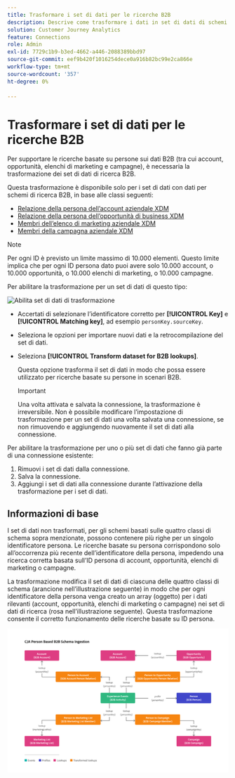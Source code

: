 ```yaml
---
title: Trasformare i set di dati per le ricerche B2B
description: Descrive come trasformare i dati in set di dati di schemi di ricerca B2B specifici
solution: Customer Journey Analytics
feature: Connections
role: Admin
exl-id: 7729c1b9-b3ed-4662-a446-2088389bbd97
source-git-commit: eef9b420f1016254dece0a916b82bc99e2ca866e
workflow-type: tm+mt
source-wordcount: '357'
ht-degree: 0%

---
```


# Trasformare i set di dati per le ricerche B2B

Per supportare le ricerche basate su persone sui dati B2B (tra cui account, opportunità, elenchi di marketing e campagne), è necessaria la trasformazione dei set di dati di ricerca B2B.

Questa trasformazione è disponibile solo per i set di dati con dati per schemi di ricerca B2B, in base alle classi seguenti:

* [Relazione della persona dell’account aziendale XDM](https://experienceleague.adobe.com/en/docs/experience-platform/xdm/classes/b2b/business-account-person-relation)
* [Relazione della persona dell’opportunità di business XDM](https://experienceleague.adobe.com/en/docs/experience-platform/xdm/classes/b2b/business-opportunity-person-relation)
* [Membri dell’elenco di marketing aziendale XDM](https://experienceleague.adobe.com/en/docs/experience-platform/xdm/classes/b2b/business-marketing-list-members)
* [Membri della campagna aziendale XDM](https://experienceleague.adobe.com/en/docs/experience-platform/xdm/classes/b2b/business-campaign-members)

>[!NOTE]
>
>Per ogni ID è previsto un limite massimo di 10.000 elementi. Questo limite implica che per ogni ID persona dato puoi avere solo 10.000 account, o 10.000 opportunità, o 10.000 elenchi di marketing, o 10.000 campagne.


Per abilitare la trasformazione per un set di dati di questo tipo:

![Abilita set di dati di trasformazione](assets/transform-dataset.gif)

* Accertati di selezionare l’identificatore corretto per **[!UICONTROL Key]** e **[!UICONTROL Matching key]**, ad esempio `personKey.sourceKey`.

* Seleziona le opzioni per importare nuovi dati e la retrocompilazione del set di dati.

* Seleziona **[!UICONTROL Transform dataset for B2B lookups]**.

  Questa opzione trasforma il set di dati in modo che possa essere utilizzato per ricerche basate su persone in scenari B2B.


  >[!IMPORTANT]
  >
  >Una volta attivata e salvata la connessione, la trasformazione è irreversibile. Non è possibile modificare l’impostazione di trasformazione per un set di dati una volta salvata una connessione, se non rimuovendo e aggiungendo nuovamente il set di dati alla connessione.

Per abilitare la trasformazione per uno o più set di dati che fanno già parte di una connessione esistente:

1. Rimuovi i set di dati dalla connessione.
1. Salva la connessione.
1. Aggiungi i set di dati alla connessione durante l’attivazione della trasformazione per i set di dati.

## Informazioni di base

I set di dati non trasformati, per gli schemi basati sulle quattro classi di schema sopra menzionate, possono contenere più righe per un singolo identificatore persona. Le ricerche basate su persona corrispondono solo all’occorrenza più recente dell’identificatore della persona, impedendo una ricerca corretta basata sull’ID persona di account, opportunità, elenchi di marketing o campagne.

La trasformazione modifica il set di dati di ciascuna delle quattro classi di schema (arancione nell’illustrazione seguente) in modo che per ogni identificatore della persona venga creato un array (oggetto) per i dati rilevanti (account, opportunità, elenchi di marketing o campagne) nei set di dati di ricerca (rosa nell’illustrazione seguente). Questa trasformazione consente il corretto funzionamento delle ricerche basate su ID persona.

![Schemi B2B](./assets/b2b-schemas.svg)
